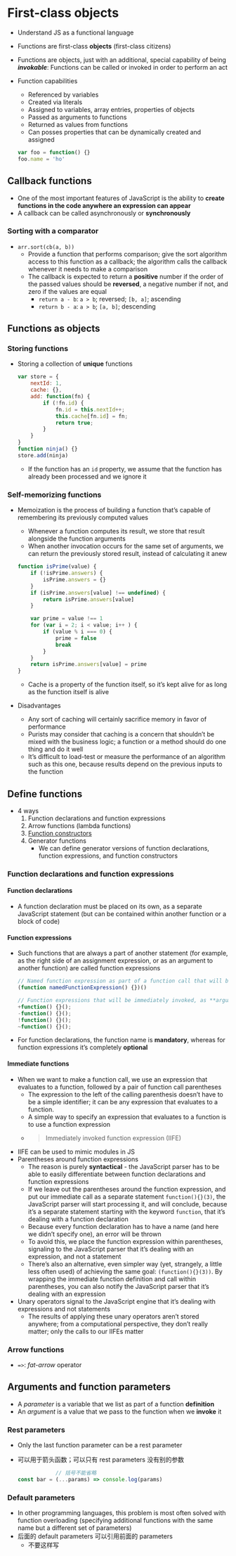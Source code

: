 # First-class objects
- Understand JS as a functional language
- Functions are first-class **objects** (first-class citizens)
- Functions are objects, just with an additional, special capability of being ***invokable***: Functions can be called or invoked in order to perform an act
- Function capabilities
    - Referenced by variables
    - Created via literals
    - Assigned to variables, array entries, properties of objects
    - Passed as arguments to functions
    - Returned as values from functions
    - Can posses properties that can be dynamically created and assigned

    ```js
    var foo = function() {}
    foo.name = 'ho'
    ```

## Callback functions
- One of the most important features of JavaScript is the ability to **create functions in the code anywhere an expression can appear**
- A callback can be called asynchronously or **synchronously**
### Sorting with a comparator
- `arr.sort(cb(a, b))`
    - Provide a function that performs comparison; give the sort algorithm access to this function as a callback; the algorithm calls the callback whenever it needs to make a comparison
    - The callback is expected to return a **positive** number if the order of the passed values should be **reversed**, a negative number if not, and zero if the values are equal
        - `return a - b`: `a > b`; reversed; `[b, a]`; ascending
        - `return b - a`: `a > b`; `[a, b]`; descending
## Functions as objects
### Storing functions
- Storing a collection of **unique** functions
	
    ```js
    var store = {
        nextId: 1,
        cache: {},
        add: function(fn) {
            if (!fn.id) {
                fn.id = this.nextId++;
                this.cache[fn.id] = fn;
                return true;
            }
        }
    }
    function ninja() {}
    store.add(ninja)
    ```

    - If the function has an `id` property, we assume that the function has already been processed and we ignore it
### Self-memorizing functions
- Memoization is the process of building a function that’s capable of remembering its previously computed values
    - Whenever a function computes its result, we store that result alongside the function arguments
    - When another invocation occurs for the same set of arguments, we can return the previously stored result, instead of calculating it anew
	
    ```js
    function isPrime(value) {
        if (!isPrime.answers) {
            isPrime.answers = {}
        }
        if (isPrime.answers[value] !== undefined) {
            return isPrime.answers[value]
        }

        var prime = value !== 1
        for (var i = 2; i < value; i++ ) {
            if (value % i === 0) {
                prime = false
                break
            }
        }
        return isPrime.answers[value] = prime
    }
    ```

    - Cache is a property of the function itself, so it’s kept alive for as long as the function itself is alive
- Disadvantages
    - Any sort of caching will certainly sacrifice memory in favor of performance
    - Purists may consider that caching is a concern that shouldn’t be mixed with the business logic; a function or a method should do one thing and do it well
    - It’s difficult to load-test or measure the performance of an algorithm such as this one, because results depend on the previous inputs to the function
## Define functions
- 4 ways
    1. Function declarations and function expressions
    2. Arrow functions (lambda functions)
    3. [Function constructors](https://developer.mozilla.org/en-US/docs/Web/JavaScript/Reference/Global_Objects/Function)
    4. Generator functions
        - We can define generator versions of function declarations, function expressions, and function constructors
### Function declarations and function expressions
#### Function declarations
- A function declaration must be placed on its own, as a separate JavaScript statement (but can be contained within another function or a block of code)
#### Function expressions
- Such functions that are always a part of another statement (for example, as the right side of an assignment expression, or as an argument to another function) are called function expressions
	
    ```js
    // Named function expression as part of a function call that will be immediately invoked
    (function namedFunctionExpression() {})()

    // Function expressions that will be immediately invoked, as **arguments to unary operators**
    +function() {}();
    -function() {}();
    !function() {}();
    ~function() {}();
    ```

- For function declarations, the function name is **mandatory**, whereas for function expressions it’s completely **optional**
#### Immediate functions
- When we want to make a function call, we use an expression that evaluates to a function, followed by a pair of function call parentheses
    - The expression to the left of the calling parenthesis doesn’t have to be a simple identifier; it can be any expression that evaluates to a function.
    - A simple way to specify an expression that evaluates to a function is to use a function expression
    - > Immediately invoked function expression (IIFE)
- IIFE can be used to mimic modules in JS
- Parentheses around function expressions
    - The reason is purely **syntactical** - the JavaScript parser has to be able to easily differentiate between function declarations and function expressions
    - If we leave out the parentheses around the function expression, and put our immediate call as a separate statement `function(){}(3)`, the JavaScript parser will start processing it, and will conclude, because it’s a separate statement starting with the keyword `function`, that it’s dealing with a function declaration 
    - Because every function declaration has to have a name (and here we didn’t specify one), an error will be thrown
    - To avoid this, we place the function expression within parentheses, signaling to the JavaScript parser that it’s dealing with an expression, and not a statement
    - There’s also an alternative, even simpler way (yet, strangely, a little less often used) of achieving the same goal: `(function(){}(3))`. By wrapping the immediate function definition and call within parentheses, you can also notify the JavaScript parser that it’s dealing with an expression
- Unary operators signal to the JavaScript engine that it’s dealing with expressions and not statements
    - The results of applying these unary operators aren’t stored anywhere; from a computational perspective, they don’t really matter; only the calls to our IIFEs matter
### Arrow functions
- `=>`: *fat-arrow* operator
## Arguments and function parameters
- A *parameter* is a variable that we list as part of a function **definition**
- An *argument* is a value that we pass to the function when we **invoke** it
### Rest **parameters**
- Only the last function parameter can be a rest parameter
- 可以用于箭头函数；可以只有 rest parameters 没有别的参数
	
    ```js
                // 括号不能省略 
    const bar = (...params) => console.log(params)
    ```

### Default **parameters**
- In other programming languages, this problem is most often solved with function overloading (specifying additional functions with the same name but a different set of parameters)
- 后面的 default parameters 可以引用前面的 parameters
    - 不要这样写